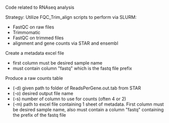 Code related to RNAseq analysis

Strategy:
Utilize FQC_Trim_align scripts to perform via SLURM:
  - FastQC on raw files
  - Trimmomatic
  - FastQC on trimmed files
  - alignment and gene counts via STAR and ensembl

Create a metadata excel file
  - first column must be desired sample name
  - must contain column "fastq" which is the fastq file prefix
  
Produce a raw counts table
  - (-d) given path to folder of ReadsPerGene.out.tab from STAR
  - (-o) desired output file name
  - (-s) number of column to use for counts (often 4 or 2)
  - (-m) path to excel file containing 1 sheet of metadata. First column must be desired sample name, also must contain a column "fastq" containing the prefix of the fastq file

